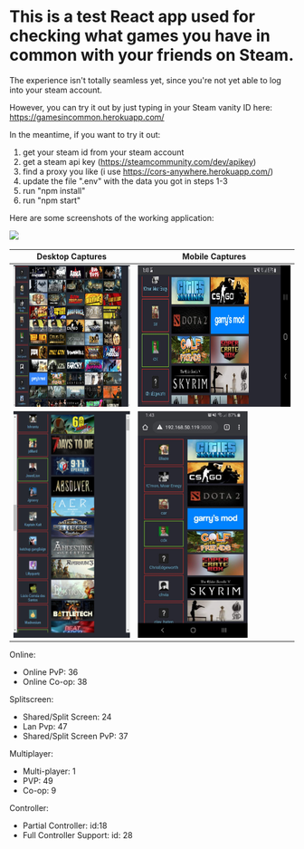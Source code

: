 # This is a test React app used for checking what games you have in common with your friends on Steam.

The experience isn't totally seamless yet, since you're not yet able to log into your steam account.

However, you can try it out by just typing in your Steam vanity ID here: https://gamesincommon.herokuapp.com/

In the meantime, if you want to try it out:
1) get your steam id from your steam account
2) get a steam api key (https://steamcommunity.com/dev/apikey)
3) find a proxy you like (i use https://cors-anywhere.herokuapp.com/)
4) update the file ".env" with the data you got in steps 1-3
5) run "npm install"
6) run "npm start"

Here are some screenshots of the working application:

<img src = "screencaps/desktopcap_huge.png" height = "500">

| Desktop Captures | Mobile Captures
| --- | --- |
| <img src = "screencaps/desktopcap_medium.png" height = "250"> | <img src = "screencaps/mobile_landscape.jpg" height = "250"> |
| <img src = "screencaps/desktopcap_tiny.png" height = "400"> | <img src = "screencaps/mobile_portrait.jpg" height = "400"> |

Online:
* Online PvP: 36
* Online Co-op: 38

Splitscreen:
* Shared/Split Screen: 24
* Lan Pvp: 47
* Shared/Split Screen PvP: 37

Multiplayer:
* Multi-player: 1
* PVP: 49
* Co-op: 9

Controller:
* Partial Controller: id:18
* Full Controller Support: id: 28
